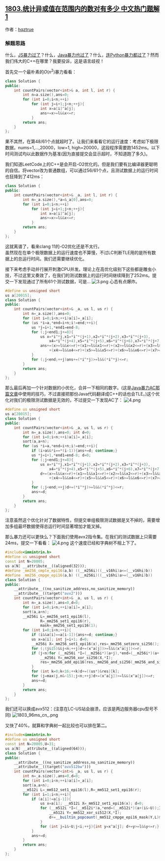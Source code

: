 ## [1803.统计异或值在范围内的数对有多少 中文热门题解1](https://leetcode.cn/problems/count-pairs-with-xor-in-a-range/solutions/100000/bao-li-aczen-yao-neng-shao-de-liao-cni-b-j2co)

作者：[hqztrue](https://leetcode.cn/u/hqztrue)
### 解题思路
什么，[JS暴力过了](https://leetcode-cn.com/problems/count-pairs-with-xor-in-a-range/solution/tong-ji-yi-huo-zhi-zai-fan-wei-nei-de-sh-038k/)？什么，[Java暴力也过了](https://leetcode-cn.com/problems/count-pairs-with-xor-in-a-range/solution/javabao-li-jiao-xing-tong-guo-1650-ms-by-1jzs/)？什么，[连Python暴力都过了](https://leetcode.com/problems/count-pairs-with-xor-in-a-range/discuss/1119721/Python-NumPy-bruteforce-O(N2))？然而我们伟大的C++在哪里？我要投诉，这是语言歧视！

首先交一个最朴素的$O(n^2)$暴力看看：
```cpp
class Solution {
public:
	int countPairs(vector<int>& a, int l, int r) {
		int n=a.size(),ans=0;
		for (int i=0;i<n;++i)
			for (int j=i+1;j<n;++j){
				int x=a[i]^a[j];
				ans+=x>=l&&x<=r;
			}
		return ans;
	}
};
```
果不其然，在第48/61个点就超时了。让我们来看看它的运行速度：考虑如下极限数据，nums=1,...,20000，low=1, high=20000，这段程序需要跑1452ms。以下时间测试均以此数据作为基准(因为直接提交会显示超时，不知道跑了多久)。

我们知道LeetCode上的C++是会开启-O2优化的。但是我们要有比编译器更聪明的自信。将vector改为普通数组，可以通过56/61个点，且测试数据上的运行时间也狂降到了412ms：
```cpp
class Solution {
public:
	int countPairs(vector<int>& _a, int l, int r) {
		int n=_a.size(),*a=&_a[0],ans=0;
		for (int i=0;i<n;++i)
			for (int j=i+1;j<n;++j){
				int x=a[i]^a[j];
				ans+=x>=l&&x<=r;
			}
		return ans;
	}
};
```
这就离谱了，看来clang 11的-O2优化还是不太行。  
虽然现在在单个极限数据上的运行速度也不算慢，不过LC判断TLE用的是所有数据上的总运行时间。我们还需要继续优化。

接下来考虑手动并行展开刺激CPU并发。理论上在高优化级别下这些都是雕虫小技，不过这里又奏效了，在我们的测试数据上的运行时间继续降到了252ms。提交一下发现通过了所有61个测试数据，可是...
![3.png](https://pic.leetcode-cn.com/1616355024-gjVEQY-3.png)
心态有点爆炸。
```cpp
#define us unsigned short
us a[20015];
class Solution {
public:
	int countPairs(vector<int>& _a, us l, us r) {
		int n=_a.size(),ans=0;
		for (int i=0;i<n;++i)a[i]=_a[i];
		for (us *i=a,*end=i+n;i!=end;++i){
			us *j=i+1,*end1=end-8;
			for (;j<end1;j+=8){
				us x=*i^*j,x1=*i^*(j+1),x2=*i^*(j+2),x3=*i^*(j+3),
					x4=*i^*(j+4),x5=*i^*(j+5),x6=*i^*(j+6),x7=*i^*(j+7);
				ans+=(x>=l&&x<=r)+(x1>=l&&x1<=r)+(x2>=l&&x2<=r)+(x3>=l&&x3<=r)
					+(x4>=l&&x4<=r)+(x5>=l&&x5<=r)+(x6>=l&&x6<=r)+(x7>=l&&x7<=r);
			}
			for (;j<end;++j)ans+=(*i^*j)>=l&&(*i^*j)<=r;
		}
		return ans;
	}
};
```
  
那么最后再加一个针对数据的小优化，合并一下相同的数字。(这是[Java暴力AC那篇文章](https://leetcode-cn.com/problems/count-pairs-with-xor-in-a-range/solution/javabao-li-jiao-xing-tong-guo-1650-ms-by-1jzs/)中使用的技巧，不过直接把那份Java代码翻译成C++的话也会TLE。)这个优化对我们的极限测试数据是无效的，不过提交一下发现AC了：
![4.png](https://pic.leetcode-cn.com/1616355765-KdMuqa-4.png)


```cpp
#define us unsigned short
us a[20015];
class Solution {
public:
	int countPairs(vector<int>& _a, us l, us r) {
		int n=_a.size(),ans=0; int d=0;
		for (int i=0;i<n;++i)a[i]=_a[i];
		sort(a,a+n);
		for (us *i=a,*end=i+n;i!=end;++i){
			if (i>a&&*i==*(i-1)){ans+=d; continue;}
			us *j=i+1,*end1=end-8; d=0;
			for (;j<end1;j+=8){
				us x=*i^*j,x1=*i^*(j+1),x2=*i^*(j+2),x3=*i^*(j+3),
					x4=*i^*(j+4),x5=*i^*(j+5),x6=*i^*(j+6),x7=*i^*(j+7);
				d+=(x>=l&&x<=r)+(x1>=l&&x1<=r)+(x2>=l&&x2<=r)+(x3>=l&&x3<=r)
					+(x4>=l&&x4<=r)+(x5>=l&&x5<=r)+(x6>=l&&x6<=r)+(x7>=l&&x7<=r);
			}
			for (;j<end;++j)d+=(*i^*j)>=l&&(*i^*j)<=r;
			ans+=d;
		}
		return ans;
	}
};
```
注意虽然这个优化针对了数据特性，但提交单组极限测试数据是叉不掉的，需要增加多组最坏数据使得总运行时间显著增加才能叉掉。  
  
那么暴力还可以更快么？下面我们使用avx2指令集。在我们的测试数据上只需要24ms，提交一下看看：
![4.png](https://pic.leetcode-cn.com/1616373233-MlrptK-4.png)
这个速度已经和字典树不相上下了。  
```cpp
#include<immintrin.h>
#define us unsigned short
const int N=20005;
us a[N] __attribute__((aligned(32)));
#define _mm256_cmple_epi16(a,b) ((__m256i)((__v16hi)a<=(__v16hi)b))
#define _mm256_cmpge_epi16(a,b) ((__m256i)((__v16hi)a>=(__v16hi)b))
class Solution {
public:
	__attribute__((no_sanitize_address,no_sanitize_memory))
	__attribute__((target("avx2")))
	int countPairs(vector<int>& _a, us l, us r) {
		int n=_a.size(),ans=0,d=0;
		for (int i=0;i<n;++i)a[i]=_a[i];
		sort(a,a+n);
		__m256i L=_mm256_set1_epi16(l),
				R=_mm256_set1_epi16(r),
				mask=_mm256_set1_epi16(1);
		for (int i=0;i<n;++i){
			if (i&&a[i]==a[i-1]){ans+=d; continue;}
			us x=a[i]; int j=i+1; d=0;
			__m256i X=_mm256_set1_epi16(x),res=_mm256_setzero_si256();
			for (;(j&15)&&j<n;++j)d+=(x^a[j])>=l&&(x^a[j])<=r;
			if (j<n)for (__m256i *I=(__m256i*)(a+j),*end=(__m256i*)(a+(n&~15));I!=end;++I){
				__m256i Y=_mm256_xor_si256(X,*I);
				res=_mm256_add_epi16(res,_mm256_and_si256(_mm256_and_si256(_mm256_cmpge_epi16(Y,L),_mm256_cmple_epi16(Y,R)),mask));
			}
			for (int k=0;k<16;++k)d+=((us*)&res)[k];
			for (j=max(j,n&~15);j<n;++j)d+=(x^a[j])>=l&&(x^a[j])<=r;
			ans+=d;
		}
		return ans;
	}
};
```
我们还可以换成avx512：(注意在LC-US站会崩溃，应该是两边服务器cpu型号不同)
![1803_96ms_cn_.png](https://pic.leetcode-cn.com/1616450863-WRnfLB-1803_96ms_cn_.png)

又快了40%，就算和字典树一起比较也可以排在第二。
```cpp
#include<immintrin.h>
#define us unsigned short
const int N=20005,U=31;
us a[N] __attribute__((aligned(64)));
class Solution {
public:
	__attribute__((no_sanitize_address,no_sanitize_memory))
	__attribute__((target("avx512bw")))
	int countPairs(vector<int>& _a, us l, us r) {
		int n=_a.size(),ans=0,d=0;
		for (int i=0;i<n;++i)a[i]=_a[i];
		sort(a,a+n);
		__m512i L=_mm512_set1_epi16(l),R=_mm512_set1_epi16(r);
		for (int i=1;i<n;++i){
			if (a[i]!=a[i-1]){
				us x=a[i]; __m512i X=_mm512_set1_epi16(x); d=0;
				for (__m512i *I=(__m512i*)a,*end=(__m512i*)(a+(i&~U));I!=end;++I){
					__m512i Y=_mm512_xor_si512(X,*I);
					d+=__builtin_popcount(_mm512_cmpge_epi16_mask(Y,L)&_mm512_cmple_epi16_mask(Y,R));
				}
				for (int j=i&~U;j<i;++j){int y=x^a[j]; d+=y>=l&&y<=r;}
			}
			ans+=d;
		}
		return ans;
	}
};
```
